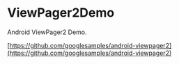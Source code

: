 # ViewPager2Demo

Android ViewPager2 Demo.

[https://github.com/googlesamples/android-viewpager2](https://github.com/googlesamples/android-viewpager2)

